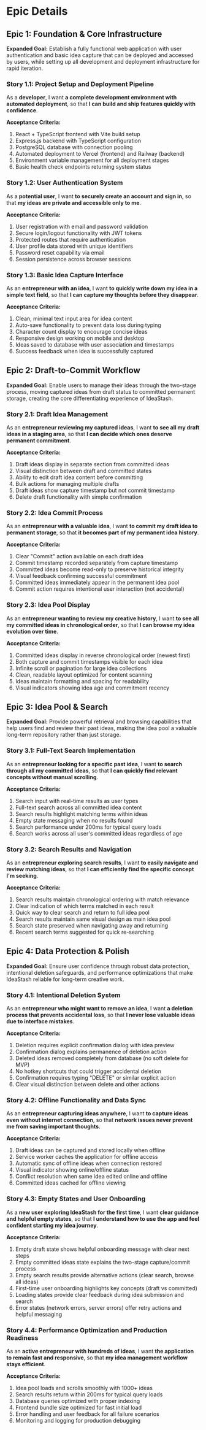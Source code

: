 # Epic Details

## Epic 1: Foundation & Core Infrastructure
**Expanded Goal:** Establish a fully functional web application with user authentication and basic idea capture that can be deployed and accessed by users, while setting up all development and deployment infrastructure for rapid iteration.

### Story 1.1: Project Setup and Deployment Pipeline
As a **developer**,
I want **a complete development environment with automated deployment**,
so that **I can build and ship features quickly with confidence**.

**Acceptance Criteria:**
1. React + TypeScript frontend with Vite build setup
2. Express.js backend with TypeScript configuration
3. PostgreSQL database with connection pooling
4. Automated deployment to Vercel (frontend) and Railway (backend)
5. Environment variable management for all deployment stages
6. Basic health check endpoints returning system status

### Story 1.2: User Authentication System
As a **potential user**,
I want **to securely create an account and sign in**,
so that **my ideas are private and accessible only to me**.

**Acceptance Criteria:**
1. User registration with email and password validation
2. Secure login/logout functionality with JWT tokens
3. Protected routes that require authentication
4. User profile data stored with unique identifiers
5. Password reset capability via email
6. Session persistence across browser sessions

### Story 1.3: Basic Idea Capture Interface
As an **entrepreneur with an idea**,
I want **to quickly write down my idea in a simple text field**,
so that **I can capture my thoughts before they disappear**.

**Acceptance Criteria:**
1. Clean, minimal text input area for idea content
2. Auto-save functionality to prevent data loss during typing
3. Character count display to encourage concise ideas
4. Responsive design working on mobile and desktop
5. Ideas saved to database with user association and timestamps
6. Success feedback when idea is successfully captured

## Epic 2: Draft-to-Commit Workflow
**Expanded Goal:** Enable users to manage their ideas through the two-stage process, moving captured ideas from draft status to committed permanent storage, creating the core differentiating experience of IdeaStash.

### Story 2.1: Draft Idea Management
As an **entrepreneur reviewing my captured ideas**,
I want **to see all my draft ideas in a staging area**,
so that **I can decide which ones deserve permanent commitment**.

**Acceptance Criteria:**
1. Draft ideas display in separate section from committed ideas
2. Visual distinction between draft and committed states
3. Ability to edit draft idea content before committing
4. Bulk actions for managing multiple drafts
5. Draft ideas show capture timestamp but not commit timestamp
6. Delete draft functionality with simple confirmation

### Story 2.2: Idea Commit Process
As an **entrepreneur with a valuable idea**,
I want **to commit my draft idea to permanent storage**,
so that **it becomes part of my permanent idea history**.

**Acceptance Criteria:**
1. Clear "Commit" action available on each draft idea
2. Commit timestamp recorded separately from capture timestamp
3. Committed ideas become read-only to preserve historical integrity
4. Visual feedback confirming successful commitment
5. Committed ideas immediately appear in the permanent idea pool
6. Commit action requires intentional user interaction (not accidental)

### Story 2.3: Idea Pool Display
As an **entrepreneur wanting to review my creative history**,
I want **to see all my committed ideas in chronological order**,
so that **I can browse my idea evolution over time**.

**Acceptance Criteria:**
1. Committed ideas display in reverse chronological order (newest first)
2. Both capture and commit timestamps visible for each idea
3. Infinite scroll or pagination for large idea collections
4. Clean, readable layout optimized for content scanning
5. Ideas maintain formatting and spacing for readability
6. Visual indicators showing idea age and commitment recency

## Epic 3: Idea Pool & Search
**Expanded Goal:** Provide powerful retrieval and browsing capabilities that help users find and review their past ideas, making the idea pool a valuable long-term repository rather than just storage.

### Story 3.1: Full-Text Search Implementation
As an **entrepreneur looking for a specific past idea**,
I want **to search through all my committed ideas**,
so that **I can quickly find relevant concepts without manual scrolling**.

**Acceptance Criteria:**
1. Search input with real-time results as user types
2. Full-text search across all committed idea content
3. Search results highlight matching terms within ideas
4. Empty state messaging when no results found
5. Search performance under 200ms for typical query loads
6. Search works across all user's committed ideas regardless of age

### Story 3.2: Search Results and Navigation
As an **entrepreneur exploring search results**,
I want **to easily navigate and review matching ideas**,
so that **I can efficiently find the specific concept I'm seeking**.

**Acceptance Criteria:**
1. Search results maintain chronological ordering with match relevance
2. Clear indication of which terms matched in each result
3. Quick way to clear search and return to full idea pool
4. Search results maintain same visual design as main idea pool
5. Search state preserved when navigating away and returning
6. Recent search terms suggested for quick re-searching

## Epic 4: Data Protection & Polish
**Expanded Goal:** Ensure user confidence through robust data protection, intentional deletion safeguards, and performance optimizations that make IdeaStash reliable for long-term creative work.

### Story 4.1: Intentional Deletion System
As an **entrepreneur who might want to remove an idea**,
I want **a deletion process that prevents accidental loss**,
so that **I never lose valuable ideas due to interface mistakes**.

**Acceptance Criteria:**
1. Deletion requires explicit confirmation dialog with idea preview
2. Confirmation dialog explains permanence of deletion action
3. Deleted ideas removed completely from database (no soft delete for MVP)
4. No hotkey shortcuts that could trigger accidental deletion
5. Confirmation requires typing "DELETE" or similar explicit action
6. Clear visual distinction between delete and other actions

### Story 4.2: Offline Functionality and Data Sync
As an **entrepreneur capturing ideas anywhere**,
I want **to capture ideas even without internet connection**,
so that **network issues never prevent me from saving important thoughts**.

**Acceptance Criteria:**
1. Draft ideas can be captured and stored locally when offline
2. Service worker caches the application for offline access
3. Automatic sync of offline ideas when connection restored
4. Visual indicator showing online/offline status
5. Conflict resolution when same idea edited online and offline
6. Committed ideas cached for offline viewing

### Story 4.3: Empty States and User Onboarding
As a **new user exploring IdeaStash for the first time**,
I want **clear guidance and helpful empty states**,
so that **I understand how to use the app and feel confident starting my idea journey**.

**Acceptance Criteria:**
1. Empty draft state shows helpful onboarding message with clear next steps
2. Empty committed ideas state explains the two-stage capture/commit process
3. Empty search results provide alternative actions (clear search, browse all ideas)
4. First-time user onboarding highlights key concepts (draft vs committed)
5. Loading states provide clear feedback during idea submission and search
6. Error states (network errors, server errors) offer retry actions and helpful messaging

### Story 4.4: Performance Optimization and Production Readiness
As an **active entrepreneur with hundreds of ideas**,
I want **the application to remain fast and responsive**,
so that **my idea management workflow stays efficient**.

**Acceptance Criteria:**
1. Idea pool loads and scrolls smoothly with 1000+ ideas
2. Search results return within 200ms for typical query loads
3. Database queries optimized with proper indexing
4. Frontend bundle size optimized for fast initial load
5. Error handling and user feedback for all failure scenarios
6. Monitoring and logging for production debugging
